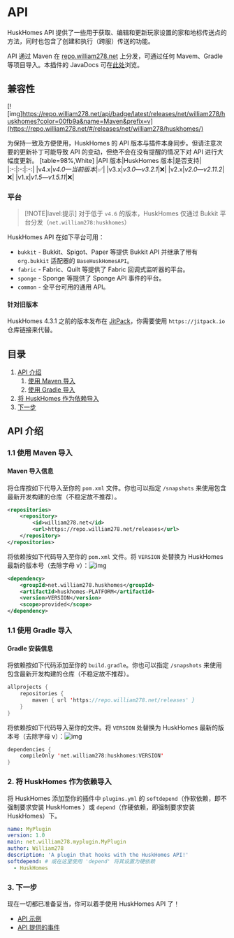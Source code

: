 # API

HuskHomes API 提供了一些用于获取、编辑和更新玩家设置的家和地标传送点的方法，同时也包含了创建和执行（跨服）传送的功能。

API 通过 Maven 在 [repo.william278.net](https://repo.william278.net/#/releases/net/william278/huskhomes/) 上分发，可通过任何 Mavem、Gradle 等项目导入。本插件的 JavaDocs 可在[此处](https://repo.william278.net/javadoc/releases/net/william278/huskhomes/latest)浏览。

## 兼容性

[![img]https://repo.william278.net/api/badge/latest/releases/net/william278/huskhomes?color=00fb9a&name=Maven&prefix=v](https://repo.william278.net/#/releases/net/william278/huskhomes/)

为保持一致及方便使用，HuskHomes 的 API 版本与插件本身同步。但请注意次要的更新补丁可能导致 API 的变动，但绝不会在没有提醒的情况下对 API 进行大幅度更新。
[table=98%,White]
|API 版本|HuskHomes 版本|是否支持|
|:-:|:-:|:-:|
|v4.x|*v4.0—当前版本*|✅|
|v3.x|*v3.0—v3.2.1*|❌|
|v2.x|*v2.0—v2.11.2*|❌|
|v1.x|*v1.5—v1.5.11*|❌|

### 平台

> [!NOTE|lavel:提示]
> 对于低于 `v4.6` 的版本，HuskHomes 仅通过 Bukkit 平台分发（`net.william278:huskhomes`）

HuskHomes API 在如下平台可用：

* `bukkit` - Bukkit、Spigot、Paper 等提供 Bukkit API 并继承了带有 `org.bukkit` 适配器的 `BaseHuskHomesAPI`。
* `fabric` - Fabric、Quilt 等提供了 Fabric 回调式监听器的平台。
* `sponge` - Sponge 等提供了 Sponge API 事件的平台。
* `common` - 全平台可用的通用 API。

#### 针对旧版本

HuskHomes 4.3.1 之前的版本发布在 [JitPack](https://jitpack.io/#net.william278/HuskHomes2)，你需要使用 `https://jitpack.io` 仓库链接来代替。

## 目录

1. [API 介绍](#api-介绍)
    1. [使用 Maven 导入](#11-使用-maven-导入)
    2. [使用 Gradle 导入](#11-使用-gradle-导入)
2. [将 HuskHomes 作为依赖导入](#2-将-huskhomes-作为依赖导入)
3. [下一步](#3-下一步)

## API 介绍

### 1.1 使用 Maven 导入

#### Maven 导入信息

将仓库按如下代导入至你的 `pom.xml` 文件。你也可以指定 `/snapshots` 来使用包含最新开发构建的仓库（不稳定故不推荐）。
```XML
<repositories>
    <repository>
        <id>william278.net</id>
        <url>https://repo.william278.net/releases</url>
    </repository>
</repositories>
```
将依赖按如下代码导入至你的 `pom.xml` 文件。将 `VERSION` 处替换为 HuskHomes 最新的版本号（去除字母 v）：![img](https://img.shields.io/github/v/tag/WiIIiam278/HuskHomes?color=%23ffffff&label=%20&style=flat-square)
```XML
<dependency>
    <groupId>net.william278.huskhomes</groupId>
    <artifactId>huskhomes-PLATFORM</artifactId>
    <version>VERSION</version>
    <scope>provided</scope>
</dependency>
```

### 1.1 使用 Gradle 导入

#### Gradle 安装信息

将依赖按如下代码添加至你的 `build.gradle`。你也可以指定 `/snapshots` 来使用包含最新开发构建的仓库（不稳定故不推荐）。
```Kotlin
allprojects {
    repositories {
        maven { url 'https://repo.william278.net/releases' }
    }
}
```
将依赖按如下代码导入至你的文件。将 `VERSION` 处替换为 HuskHomes 最新的版本号（去除字母 v）：![img](https://img.shields.io/github/v/tag/WiIIiam278/HuskHomes?color=%23ffffff&label=%20&style=flat-square)
```Kotlin
dependencies {
    compileOnly 'net.william278:huskhomes:VERSION'
}
```

### 2. 将 HuskHomes 作为依赖导入

将 HuskHomes 添加至你的插件中 `plugins.yml` 的 `softdepend`（作软依赖，即不强制要求安装 HuskHomes ）或 `depend`（作硬依赖，即强制要求安装 HuskHomes）下。
```YAML
name: MyPlugin
version: 1.0
main: net.william278.myplugin.MyPlugin
author: William278
description: 'A plugin that hooks with the HuskHomes API!'
softdepend: # 或在这里使用 'depend' 将其设置为硬依赖
  - HuskHomes
```
  
### 3. 下一步

现在一切都已准备妥当，你可以着手使用 HuskHomes API 了！

* [API 示例](documentation.api.api-examples.md)
* [API 提供的事件](documentation.api.api-events.md)